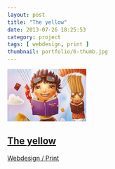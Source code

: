 ```yaml
---
layout: post
title: "The yellow"
date: 2013-07-26 18:25:53
category: project
tags: [ webdesign, print ]
thumbnail: portfolio/6-thumb.jpg
---
```


<a href="portfolio/6.jpg" rel="portfolio" class="folio">
  <img src="portfolio/6-thumb.jpg" alt="" >
  <h2 class="title">The yellow</h2>
  <span class="categorie">Webdesign / Print</span>
</a>
